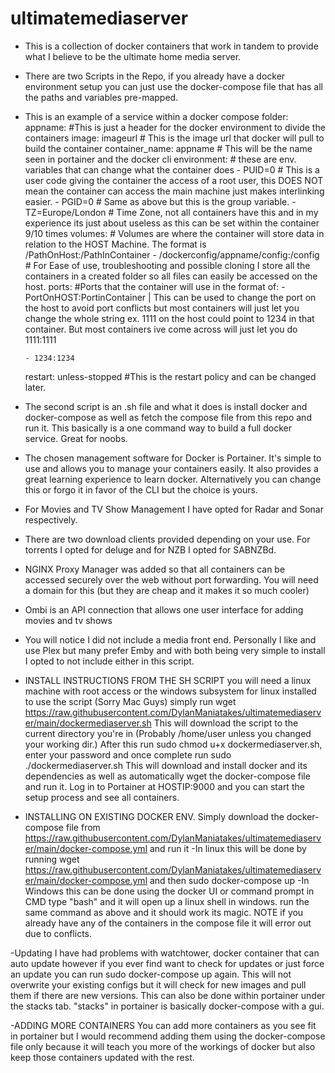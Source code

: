 # ultimatemediaserver
- This is a collection of docker containers that work in tandem to provide what I believe to be the ultimate home media server.
- There are two Scripts in the Repo, if you already have a docker environment setup you can just use the docker-compose file that has all the paths and variables pre-mapped.
- This is an example of a service within a docker compose folder:
appname: #This is just a header for the docker environment to divide the containers
    image: imageurl # This is the image url that docker will pull to build the container
    container_name: appname # This will be the name seen in portainer and the docker cli
    environment: # these are env. variables that can change what the container does
      - PUID=0 # This is a user code giving the container the access of a root user, this DOES NOT mean the container can access the main machine just makes interlinking easier.
      - PGID=0 # Same as above but this is the group variable.
      - TZ=Europe/London # Time Zone, not all containers have this and in my experience its just about useless as this can be set within the container 9/10 times
    volumes: # Volumes are where the container will store data in relation to the HOST Machine. The format is /PathOnHost:/PathInContainer
      - /dockerconfig/appname/config:/config # For Ease of use, troubleshooting and possible cloning I store all the containers in a created folder so all files can easily be accessed
      on the host.
    ports: #Ports that the container will use in the format of: - PortOnHOST:PortinContainer | This can be used to change the port on the host to avoid port conflicts but most 
    containers will just let you change the whole string ex. 1111 on the host could point to 1234 in that container. But most containers ive come across will just let you do 1111:1111
    
      - 1234:1234
    restart: unless-stopped #This is the restart policy and can be changed later.
    
- The second script is an .sh file and what it does is install docker and docker-compose as well as fetch the compose file from this repo and run it. This basically is a one command 
 way to build a full docker service. Great for noobs.
 
- The chosen management software for Docker is Portainer. It's simple to use and allows you to manage your containers easily. It also provides a great learning experience to learn docker.
 Alternatively you can change this or forgo it in favor of the CLI but the choice is yours.
- For Movies and TV Show Management I have opted for Radar and Sonar respectively.
- There are two download clients provided depending on your use. For torrents I opted for deluge and for NZB I opted for SABNZBd.
- NGINX Proxy Manager was added so that all containers can be accessed securely over the web without port forwarding. You will need a domain for this (but they are cheap and it
 makes it so much cooler)
- Ombi is an API connection that allows one user interface for adding movies and tv shows
- You will notice I did not include a media front end. Personally I like and use Plex but many prefer Emby and with both being very simple to install I opted to not include either in
 this script. 
 
 - INSTALL INSTRUCTIONS FROM THE SH SCRIPT
 you will need a linux machine with root access or the windows subsystem for linux installed to use the script (Sorry Mac Guys)
 simply run wget https://raw.githubusercontent.com/DylanManiatakes/ultimatemediaserver/main/dockermediaserver.sh
 This will download the script to the current directory you're in (Probably /home/user unless you changed your working dir.)
 After this run sudo chmod u+x dockermediaserver.sh, enter your password and once complete run sudo ./dockermediaserver.sh
 This will download and install docker and its dependencies as well as automatically wget the docker-compose file and run it.
 Log in to Portainer at HOSTIP:9000 and you can start the setup process and see all containers.
 
 
 - INSTALLING ON EXISTING DOCKER ENV.
 Simply download the docker-compose file from https://raw.githubusercontent.com/DylanManiatakes/ultimatemediaserver/main/docker-compose.yml and run it
 -In linux this will be done by running wget https://raw.githubusercontent.com/DylanManiatakes/ultimatemediaserver/main/docker-compose.yml and then sudo docker-compose up
 -In Windows this can be done using the docker UI or command prompt in CMD type "bash" and it will open up a linux shell in windows. run the same command as above and it should 
 work its magic.
 NOTE if you already have any of the containers in the compose file it will error out due to conflicts.
 
 -Updating
 I have had problems with watchtower, docker container that can auto update however if you ever find want to check for updates or just force an update you can run 
 sudo docker-compose up again. This will not overwrite your existing configs but it will check for new images and pull them if there are new versions. 
 This can also be done within portainer under the stacks tab. "stacks" in portainer is basically docker-compose with a gui. 
 
 -ADDING MORE CONTAINERS
 You can add more containers as you see fit in portainer but I would recommend adding them using the docker-compose file only because it will teach you more of the workings of
 docker but also keep those containers updated with the rest. 

